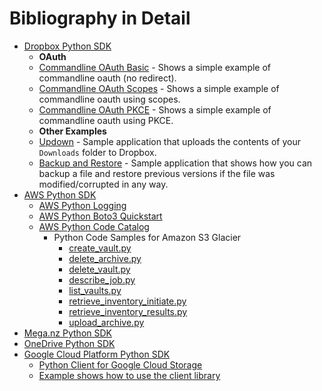 # Bibliography in Detail

* [Dropbox Python SDK](https://github.com/dropbox/dropbox-sdk-python)
  * **OAuth**
  * [Commandline OAuth Basic](https://github.com/dropbox/dropbox-sdk-python/blob/master/example/oauth/commandline-oauth.py) - Shows a simple example of commandline oauth (no redirect).
  * [Commandline OAuth Scopes](https://github.com/dropbox/dropbox-sdk-python/blob/master/example/oauth/commandline-oauth-scopes.py) - Shows a simple example of commandline oauth using scopes.
  * [Commandline OAuth PKCE](https://github.com/dropbox/dropbox-sdk-python/blob/master/example/oauth/commandline-oauth-pkce.py) - Shows a simple example of commandline oauth using PKCE.
  * **Other Examples**
  * [Updown](https://github.com/dropbox/dropbox-sdk-python/blob/master/example/updown.py) - Sample application that uploads the contents of your `Downloads` folder to Dropbox.
  * [Backup and Restore](https://github.com/dropbox/dropbox-sdk-python/tree/master/example/back-up-and-restore) - Sample application that shows how you can backup a file and restore previous versions if the file was modified/corrupted in any way.
* [AWS Python SDK](https://aws.amazon.com/sdk-for-python/)
  * [AWS Python Logging](https://docs.aws.amazon.com/lambda/latest/dg/python-logging.html)
  * [AWS Python Boto3 Quickstart](https://boto3.amazonaws.com/v1/documentation/api/latest/guide/quickstart.html)
  * [AWS Python Code Catalog](https://docs.aws.amazon.com/code-samples/latest/catalog/code-catalog-python-example_code-s3.html)
    * Python Code Samples for Amazon S3 Glacier
      * [create\_vault.py](./python-glacier-create_vault.py.html)
      * [delete\_archive.py](./python-glacier-delete_archive.py.html)
      * [delete\_vault.py](./python-glacier-delete_vault.py.html)
      * [describe\_job.py](./python-glacier-describe_job.py.html)
      * [list\_vaults.py](./python-glacier-list_vaults.py.html)
      * [retrieve\_inventory\_initiate.py](./python-glacier-retrieve_inventory_initiate.py.html)
      * [retrieve\_inventory\_results.py](./python-glacier-retrieve_inventory_results.py.html)
      * [upload\_archive.py](./python-glacier-upload_archive.py.html)
* [Mega.nz Python SDK](https://github.com/odwyersoftware/mega.py)
* [OneDrive Python SDK](https://github.com/OneDrive/onedrive-sdk-python)
* [Google Cloud Platform Python SDK](https://cloud.google.com/storage/docs/reference/libraries#client-libraries-usage-python)
  * [Python Client for Google Cloud Storage](https://googleapis.dev/python/storage/latest/index.html)
  * [Example shows how to use the client library](https://github.com/GoogleCloudPlatform/python-docs-samples/blob/master/storage/cloud-client/storage_create_bucket_class_location.py)
